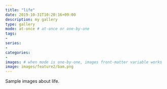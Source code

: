 ```yaml
---
title: "life"
date: 2019-10-31T10:20:16+09:00
description: my gallery
type: gallery
mode: at-once # at-once or one-by-one
tags:
-
series:
-
categories:
-
images: # when mode is one-by-one, images front-matter variable works
image: images/feature2/bam.png
---
```


Sample images about life.